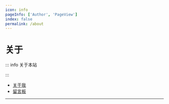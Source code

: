 ```yaml
---
icon: info
pageInfo: ['Author', 'PageView']
index: false
permalink: /about
---
```


# 关于

::: info 关于本站

:::

- [关于我](./me.md)
- [留言板](./guestbook.md)

---
